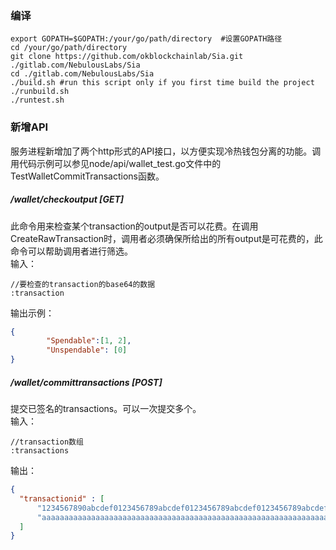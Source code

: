 ### 编译
```shell
export GOPATH=$GOPATH:/your/go/path/directory  #设置GOPATH路径
cd /your/go/path/directory
git clone https://github.com/okblockchainlab/Sia.git ./gitlab.com/NebulousLabs/Sia
cd ./gitlab.com/NebulousLabs/Sia
./build.sh #run this script only if you first time build the project
./runbuild.sh
./runtest.sh
```

### 新增API
服务进程新增加了两个http形式的API接口，以方便实现冷热钱包分离的功能。调用代码示例可以参见node/api/wallet_test.go文件中的TestWalletCommitTransactions函数。

##### /wallet/checkoutput [GET]
此命令用来检查某个transaction的output是否可以花费。在调用CreateRawTransaction时，调用者必须确保所给出的所有output是可花费的，此命令可以帮助调用者进行筛选。  
输入：  
```
//要检查的transaction的base64的数据  
:transaction  
```
输出示例：
```json
{
		"Spendable":[1, 2],
		"Unspendable": [0]
}
```

##### /wallet/committransactions [POST]
提交已签名的transactions。可以一次提交多个。  
输入：
```
//transaction数组
:transactions
```
输出：
```json
{
  "transactionid" : [
      "1234567890abcdef0123456789abcdef0123456789abcdef0123456789abcdef",
      "aaaaaaaaaaaaaaaaaaaaaaaaaaaaaaaaaaaaaaaaaaaaaaaaaaaaaaaaaaaaaaaa"
  ]
}
```
